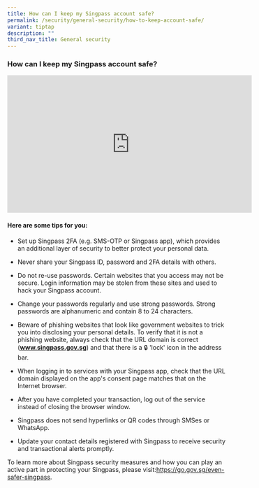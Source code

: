 ```yaml
---
title: How can I keep my Singpass account safe?
permalink: /security/general-security/how-to-keep-account-safe/
variant: tiptap
description: ""
third_nav_title: General security
---
```

<h3>How can I keep my Singpass account safe?</h3>
<p></p>
<div class="iframe-wrapper">
<iframe height="315" width="560" allowfullscreen="true" frameborder="0" src="https://www.youtube.com/embed/kbkKQONONmE?si=0BV2IejhU7pgaUZM"></iframe>
</div>
<h4>Here are some tips for you:</h4>
<ul data-tight="true" class="tight">
<li>
<p>Set up Singpass 2FA (e.g. SMS-OTP or Singpass app), which provides an
additional layer of security to better protect your personal data.</p>
</li>
<li>
<p>Never share your Singpass ID, password and 2FA details with others.</p>
</li>
<li>
<p>Do not re-use passwords. Certain websites that you access may not be secure.
Login information may be stolen from these sites and used to hack your
Singpass account.</p>
</li>
<li>
<p>Change your passwords regularly and use strong passwords. Strong passwords
are alphanumeric and contain 8 to 24 characters.</p>
</li>
<li>
<p>Beware of phishing websites that look like government websites to trick
you into disclosing your personal details. To verify that it is not a phishing
website, always check that the URL domain is correct (<strong><a href="https://go.gov.sg/even-safer-singpass" rel="noopener noreferrer nofollow" target="_blank">www.singpass.gov.sg</a></strong>)
and that there is a 🔒 'lock' icon in the address bar.</p>
</li>
<li>
<p>When logging in to services with your Singpass app, check that the URL
domain displayed on the app's consent page matches that on the Internet
browser.</p>
</li>
<li>
<p>After you have completed your transaction, log out of the service instead
of closing the browser window.</p>
</li>
<li>
<p>Singpass does not send hyperlinks or QR codes through SMSes or WhatsApp.</p>
</li>
<li>
<p>Update your contact details registered with Singpass to receive security
and transactional alerts promptly.</p>
</li>
</ul>
<p></p>
<p>To learn more about Singpass security measures and how you can play an
active part in protecting your Singpass, please visit:<a href="https://go.gov.sg/even-safer-singpass" rel="noopener noreferrer nofollow" target="_blank"><u>https://go.gov.sg/even-safer-singpass</u></a>.</p>
<p></p>